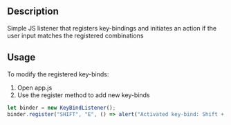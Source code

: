 ## Description
Simple JS listener that registers key-bindings and initiates an action if the 
user input matches the registered combinations

## Usage
To modify the registered key-binds:
1. Open app.js
2. Use the register method to add new key-binds
```js
let binder = new KeyBindListener();
binder.register("SHIFT", "E", () => alert("Activated key-bind: Shift + E"));
```